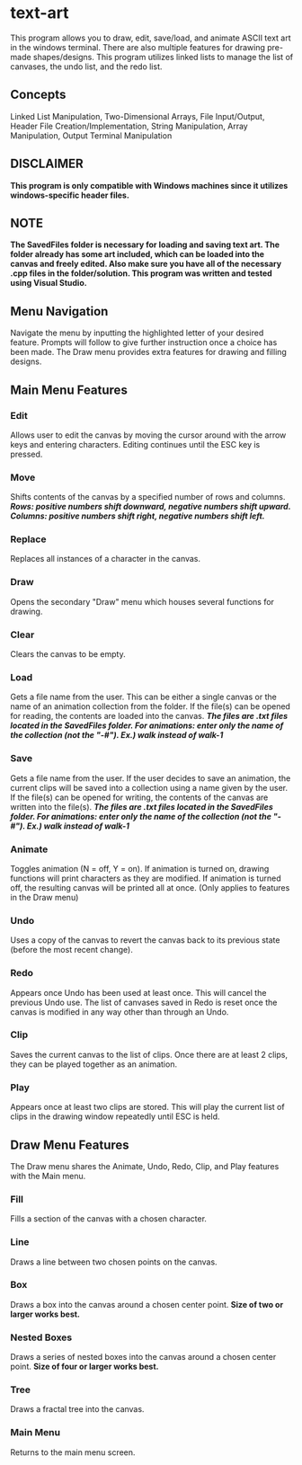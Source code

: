 # text-art
This program allows you to draw, edit, save/load, and animate ASCII text art in the windows terminal. There are also multiple features for drawing pre-made shapes/designs. This program utilizes linked lists to manage the list of canvases, the undo list, and the redo list.

## Concepts
Linked List Manipulation, Two-Dimensional Arrays, File Input/Output, Header File Creation/Implementation, String Manipulation, Array Manipulation, Output Terminal Manipulation 

## DISCLAIMER
**This program is only compatible with Windows machines since it utilizes windows-specific header files.**

## NOTE
**The SavedFiles folder is necessary for loading and saving text art. The folder already has some art included, which can be loaded into the canvas and freely edited. Also make sure you have all of the necessary .cpp files in the folder/solution. This program was written and tested using Visual Studio.**

## Menu Navigation 
Navigate the menu by inputting the highlighted letter of your desired feature. Prompts will follow to give further instruction once a choice has been made. The Draw menu provides extra features for drawing and filling designs.

## Main Menu Features
### Edit
Allows user to edit the canvas by moving the cursor around with the arrow keys and entering characters. Editing continues until the ESC key is pressed. 

### Move
Shifts contents of the canvas by a specified number of rows and columns. ***Rows: positive numbers shift downward, negative numbers shift upward. Columns: positive numbers shift right, negative numbers shift left.***

### Replace
Replaces all instances of a character in the canvas.

### Draw
Opens the secondary "Draw" menu which houses several functions for drawing. 

### Clear
Clears the canvas to be empty.

### Load
Gets a file name from the user. This can be either a single canvas or the name of an animation collection from the folder. If the file(s) can be opened for reading, the contents are loaded into the canvas. ***The files are .txt files located in the SavedFiles folder. For animations: enter only the name of the collection (not the "-\#"). Ex.) walk instead of walk-1***

### Save
Gets a file name from the user. If the user decides to save an animation, the current clips will be saved into a collection using a name given by the user. If the file(s) can be opened for writing, the contents of the canvas are written into the file(s). ***The files are .txt files located in the SavedFiles folder. For animations: enter only the name of the collection (not the "-\#"). Ex.) walk instead of walk-1***

### Animate
Toggles animation (N = off, Y = on). If animation is turned on, drawing functions will print characters as they are modified. If animation is turned off, the resulting canvas will be printed all at once. (Only applies to features in the Draw menu)

### Undo
Uses a copy of the canvas to revert the canvas back to its previous state (before the most recent change).

### Redo
Appears once Undo has been used at least once. This will cancel the previous Undo use. The list of canvases saved in Redo is reset once the canvas is modified in any way other than through an Undo.

### Clip
Saves the current canvas to the list of clips. Once there are at least 2 clips, they can be played together as an animation. 

### Play
Appears once at least two clips are stored. This will play the current list of clips in the drawing window repeatedly until ESC is held.

## Draw Menu Features
The Draw menu shares the Animate, Undo, Redo, Clip, and Play features with the Main menu.

### Fill
Fills a section of the canvas with a chosen character.

### Line
Draws a line between two chosen points on the canvas.

### Box
Draws a box into the canvas around a chosen center point. **Size of two or larger works best.**

### Nested Boxes
Draws a series of nested boxes into the canvas around a chosen center point. **Size of four or larger works best.**

### Tree
Draws a fractal tree into the canvas.

### Main Menu
Returns to the main menu screen.
